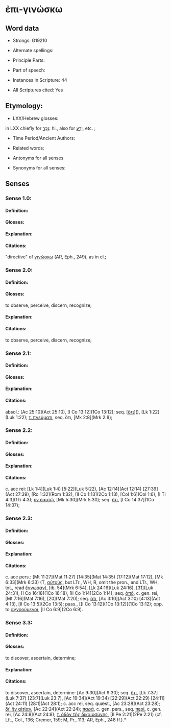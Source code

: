 # ἐπι-γινώσκω 

<!-- Status: S2=NeedsEdits -->
<!-- Lexica used for edits:   -->

## Word data

* Strongs: G19210

* Alternate spellings:



* Principle Parts: 


* Part of speech: 


* Instances in Scripture: 44

* All Scriptures cited: Yes

## Etymology: 


* LXX/Hebrew glosses: 

in LXX chiefly for [נָכַר](//en-uhl/H5234): hi., also for [יָדַע](//en-uhl/H3045), etc. ; 

* Time Period/Ancient Authors: 


* Related words: 

* Antonyms for all senses

* Synonyms for all senses: 


## Senses 


### Sense  1.0: 

#### Definition: 


#### Glosses:



#### Explanation:



#### Citations: 

"directive" of [γινώσκω]() (AR, Eph., 249), as in cl.; 

### Sense  2.0: 

#### Definition: 

#### Glosses: 

to observe, perceive, discern, recognize; 

#### Explanation: 


#### Citations: 

to observe, perceive, discern, recognize; 

### Sense  2.1: 

#### Definition: 


#### Glosses:



#### Explanation:



#### Citations: 

absol.: [Ac 25:10](Act 25:10), [I Co 13:12](1Co 13:12); seq. [[ὅτι]()](), [Lk 1:22](Luk 1:22); [τ. πνεύματι](), seq. ὅτι, [Mk 2:8](Mrk 2:8); 

### Sense  2.2: 

#### Definition: 


#### Glosses:



#### Explanation:



#### Citations: 

c. acc rei: [Lk 1:4](Luk 1:4) [5:22](Luk 5:22), [Ac 12:14](Act 12:14) [27:39](Act 27:39), [Ro 1:32](Rom 1:32), [II Co 1:13](2Co 1:13), [Col 1:6](Col 1:6), [I Ti 4:3](1Ti 4:3); [ἐν ἐαυτῷ](), [Mk 5:30](Mrk 5:30); seq. [ὅτι](), [I Co 14:37](1Co 14:37); 

### Sense  2.3: 

#### Definition: 


#### Glosses:



#### Explanation:



#### Citations: 

c. acc pers.: [Mt 11:27](Mat 11:27) [14:35](Mat 14:35) [17:12](Mat 17:12), [Mk 6:33](Mrk 6:33) (T, [αὐτούς](), but LTr., WH, R, omit the pron., and LTr., WH, txt., read [ἔγνωσαν]()), [ib. 54](Mrk 6:54), [Lk 24:16](Luk 24:16), [31](Luk 24:31), [I Co 16:18](1Co 16:18), [II Co 1:14](2Co 1:14); seq. [ἀπό](), c. gen. rei, [Mt 7:16](Mat 7:16), [20](Mat 7:20); seq. [ὅτι](), [Ac 3:10](Act 3:10) [4:13](Act 4:13), [II Co 13:5](2Co 13:5); pass., [[I Co 13:12](1Co 13:12)](1Co 13:12); opp. to [ἀγνοούμενοι](), [II Co 6:9](2Co 6:9). 

### Sense  3.3: 

#### Definition: 

#### Glosses: 

to discover, ascertain, determine; 

#### Explanation: 


#### Citations: 

to discover, ascertain, determine: [Ac 9:30](Act 9:30); seq. [ὅτι](), [Lk 7:37](Luk 7:37) [23:7](Luk 23:7), [Ac 19:34](Act 19:34) [22:29](Act 22:29) [24:11](Act 24:11) [28:1](Act 28:1); c. acc rei, seq. quæst., [Ac 23:28](Act 23:28); [δι’ ἣν αἰτίαν](), [Ac 22:24](Act 22:24); [παρά](), c. gen. pers., seq. [περί](), c. gen. rei, [Ac 24:8](Act 24:8); [τ. ὁδὸν τῆς δικαιοσύνης](), [II Pe 2:21](2Pe 2:21) (cf. Lft., Col., 136; Cremer, 159; M, Pr., 113; AR, Eph., 248 ff.).†
